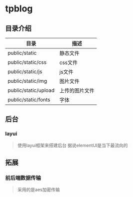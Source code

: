 # tpblog
## 目录介绍
目录 | 描述
---|---
public/static|静态文件
public/static/css|css文件
public/static/js|js文件
public/static/img|图片文件
public/static/upload |上传的图片文件
public/static/fonts|字体
## 后台
### layui
> 使用layui框架来搭建后台
> 据说elementUI是当下最流向的

## 拓展
### 前后端数据传输
> 采用的是aes加密传输